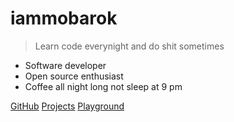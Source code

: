# iammobarok

> Learn code everynight and do shit sometimes

* Software developer
* Open source enthusiast
* Coffee all night long not sleep at 9 pm

[GitHub](https://github.com/iammobarok)
[Projects](projects.md)
[Playground](https://github.com/iammobarok/code-playground)
